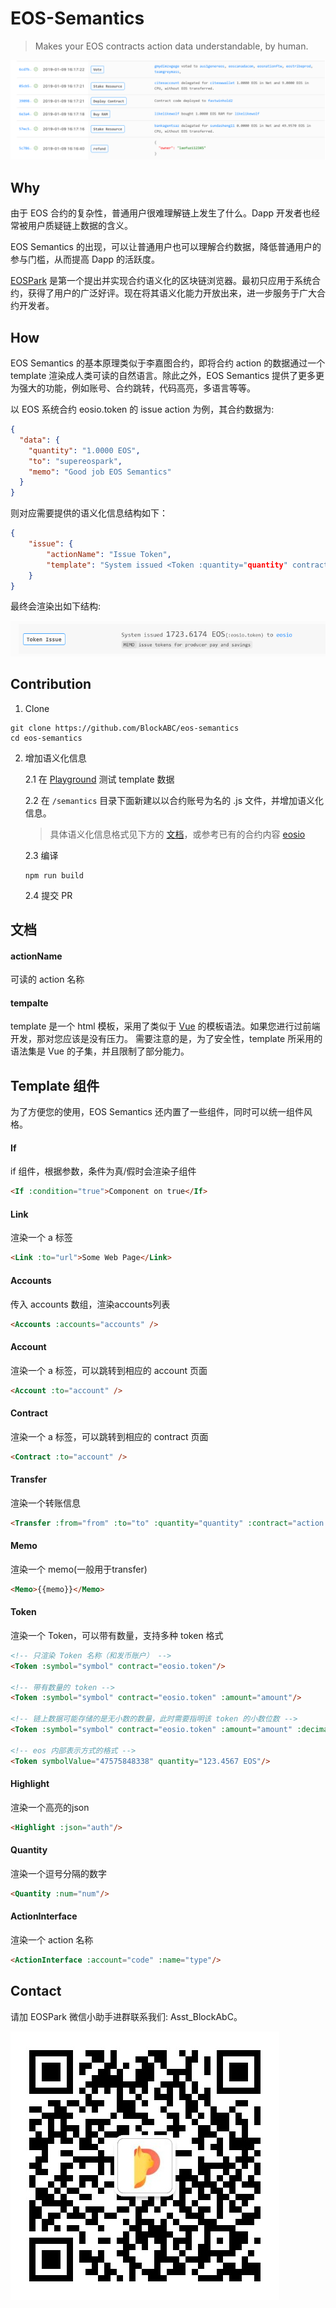 # EOS-Semantics
> Makes your EOS contracts action data understandable, by human.

![EOSPark screenshot](./assets/eospark-screenshot.png)

## Why
由于 EOS 合约的复杂性，普通用户很难理解链上发生了什么。Dapp 开发者也经常被用户质疑链上数据的含义。

EOS Semantics 的出现，可以让普通用户也可以理解合约数据，降低普通用户的参与门槛，从而提高 Dapp 的活跃度。

[EOSPark](https://eospark.com) 是第一个提出并实现合约语义化的区块链浏览器。最初只应用于系统合约，获得了用户的广泛好评。现在将其语义化能力开放出来，进一步服务于广大合约开发者。

## How
EOS Semantics 的基本原理类似于李嘉图合约，即将合约 action 的数据通过一个 template 渲染成人类可读的自然语言。除此之外，EOS Semantics 提供了更多更为强大的功能，例如账号、合约跳转，代码高亮，多语言等等。

以 EOS 系统合约 eosio.token 的 issue action 为例，其合约数据为:
```json
{
  "data": {
    "quantity": "1.0000 EOS",
    "to": "supereospark",
    "memo": "Good job EOS Semantics"
  }
}
```

则对应需要提供的语义化信息结构如下：
```json
{
    "issue": {
        "actionName": "Issue Token",
        "template": "System issued <Token :quantity="quantity" contract="eosio.token"/> to <Account :to="to" /> <Memo>{{memo}}</Memo>"
    }
}
```

最终会渲染出如下结构:

![eosio.token::issue](./assets/eosio.token-issue.png)


## Contribution
1. Clone
```
git clone https://github.com/BlockABC/eos-semantics
cd eos-semantics
```

2. 增加语义化信息

    2.1 在 [Playground](https://eospark.com/semantic/playground) 测试 template 数据

    2.2 在 `/semantics` 目录下面新建以以合约账号为名的 .js 文件，并增加语义化信息。
    > 具体语义化信息格式见下方的 [文档](https://github.com/BlockABC/eos-semantics#%E6%96%87%E6%A1%A3)，或参考已有的合约内容 [eosio](https://github.com/BlockABC/eos-semantics/blob/master/semantics/eosio.js)

    2.3 编译
    ```
    npm run build
    ```
    2.4 提交 PR


## 文档
#### actionName

可读的 action 名称

#### tempalte

template 是一个 html 模板，采用了类似于 [Vue](https://vuejs.org) 的模板语法。如果您进行过前端开发，那对您应该是没有压力。
需要注意的是，为了安全性，template 所采用的语法集是 Vue 的子集，并且限制了部分能力。

## Template 组件
为了方便您的使用，EOS Semantics 还内置了一些组件，同时可以统一组件风格。

#### If
if 组件，根据参数，条件为真/假时会渲染子组件

```html
<If :condition="true">Component on true</If>
```

#### Link
渲染一个 a 标签
```html
<Link :to="url">Some Web Page</Link>
```

#### Accounts
传入 accounts 数组，渲染accounts列表
```html
<Accounts :accounts="accounts" />
```

#### Account
渲染一个 a 标签，可以跳转到相应的 account 页面
```html
<Account :to="account" />
```

#### Contract
渲染一个 a 标签，可以跳转到相应的 contract 页面
```html
<Contract :to="account" />
```

#### Transfer
渲染一个转账信息
```html
<Transfer :from="from" :to="to" :quantity="quantity" :contract="action.account" :memo="memo"/>
```

#### Memo
渲染一个 memo(一般用于transfer)
```html
<Memo>{{memo}}</Memo>
```

#### Token
渲染一个 Token，可以带有数量，支持多种 token 格式

```html
<!-- 只渲染 Token 名称（和发币账户） -->
<Token :symbol="symbol" contract="eosio.token"/>

<!-- 带有数量的 token -->
<Token :symbol="symbol" contract="eosio.token" :amount="amount"/>

<!-- 链上数据可能存储的是无小数的数量，此时需要指明该 token 的小数位数 -->
<Token :symbol="symbol" contract="eosio.token" :amount="amount" :decimals="4"/>

<!-- eos 内部表示方式的格式 -->
<Token symbolValue="47575848338" quantity="123.4567 EOS"/>
```

#### Highlight
渲染一个高亮的json
```html
<Highlight :json="auth"/>
```

#### Quantity
渲染一个逗号分隔的数字
```html
<Quantity :num="num"/>
```


#### ActionInterface
渲染一个 action 名称
```html
<ActionInterface :account="code" :name="type"/>
```


## Contact
请加 EOSPark 微信小助手进群联系我们: Asst_BlockAbC。

![EOSPark Assist](./assets/wechat_eospark_assist.jpeg)

